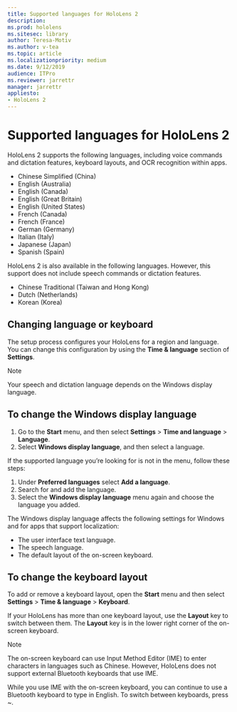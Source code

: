 ```yaml
---
title: Supported languages for HoloLens 2
description: 
ms.prod: hololens
ms.sitesec: library
author: Teresa-Motiv
ms.author: v-tea
ms.topic: article
ms.localizationpriority: medium
ms.date: 9/12/2019
audience: ITPro
ms.reviewer: jarrettr
manager: jarrettr
appliesto:
- HoloLens 2
---
```


# Supported languages for HoloLens 2

HoloLens 2 supports the following languages, including voice commands and dictation features, keyboard layouts, and OCR recognition within apps.

- Chinese Simplified (China)
- English (Australia)
- English (Canada)
- English (Great Britain)
- English (United States)
- French (Canada)
- French (France)
- German (Germany)
- Italian (Italy)
- Japanese (Japan)
- Spanish (Spain)

HoloLens 2 is also available in the following languages. However, this support does not include speech commands or dictation features.

- Chinese Traditional (Taiwan and Hong Kong)
- Dutch (Netherlands)
- Korean (Korea)

## Changing language or keyboard

The setup process configures your HoloLens for a region and language. You can change this configuration by using the **Time & language** section of **Settings**.

> [!NOTE]
> Your speech and dictation language depends on the Windows display language.

## To change the Windows display language

1. Go to the **Start** menu, and then select **Settings** > **Time and language** > **Language**.
2. Select **Windows display language**, and then select a language.  

If the supported language you’re looking for is not in the menu, follow these steps: 

1. Under **Preferred languages** select **Add a language**. 
2. Search for and add the language.
3. Select the **Windows display language** menu again and choose the language you added.

The Windows display language affects the following settings for Windows and for apps that support localization:

- The user interface text language.
- The speech language.
- The default layout of the on-screen keyboard.

## To change the keyboard layout

To add or remove a keyboard layout, open the **Start** menu and then select **Settings** > **Time & language** > **Keyboard**.

If your HoloLens has more than one keyboard layout, use the **Layout** key to switch between them. The **Layout** key is in the lower right corner of the on-screen keyboard.

> [!NOTE]
> The on-screen keyboard can use Input Method Editor (IME) to enter characters in languages such as Chinese. However, HoloLens does not support external Bluetooth keyboards that use IME.
> 
> While you use IME with the on-screen keyboard, you can continue to use a Bluetooth keyboard to type in English. To switch between keyboards, press ~.
